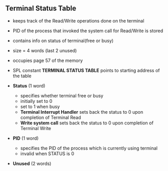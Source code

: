 ## Terminal Status Table

- keeps track of the Read/Write operations done on the terminal
- PID of the process that invoked the system call for Read/Write is stored
- contains info on status of terminal(free or busy)
- size = 4 words (last 2 unused)
- occupies page 57 of the memory
- SPL constant **TERMINAL STATUS TABLE** points to starting address of the table

- **Status** (1 word)
    - specifies whether terminal free or busy
    - initially set to 0
    - set to 1 when busy
    - **Terminal Interrupt Handler** sets back the status to 0 upon completion of Terminal Read
    - **Write system call** sets back the status to 0 upon completion of Terminal Write

- **PID** (1 word) 
    - specifies the PID of the process which is currently using terminal
    - invalid when STATUS is 0

- **Unused** (2 words)
